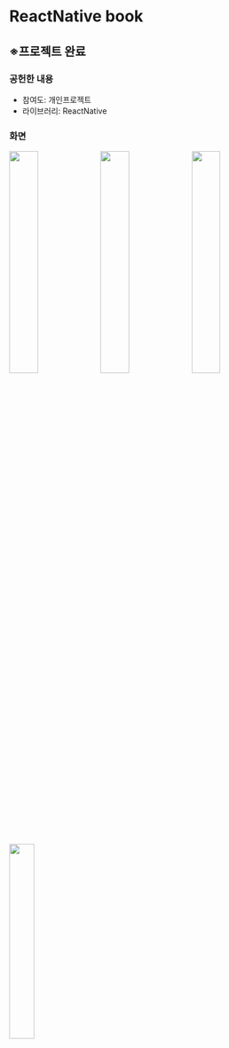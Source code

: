 # ReactNative book
<h2>※프로젝트 완료</h2>
<h3>공헌한 내용</h3>
<ul>
  <li>참여도: 개인프로젝트</li>
  <li>라이브러리: ReactNative </li>
</ul>
<h3>화면</h3>
<img src="https://user-images.githubusercontent.com/35258834/99064535-69f1e400-25e9-11eb-927a-396a337f6274.jpg" width="32%" align="left">
<img src="https://user-images.githubusercontent.com/35258834/99064949-02886400-25ea-11eb-8d8e-4670710649d5.jpg" width="32%" align="left">
<img src="https://user-images.githubusercontent.com/35258834/99065047-2a77c780-25ea-11eb-8705-97725a6d389f.jpg" width="32%" align="left">
<img src="https://user-images.githubusercontent.com/35258834/99065480-cd304600-25ea-11eb-9327-b3b21a362b61.jpg" width="30%" align="left">
